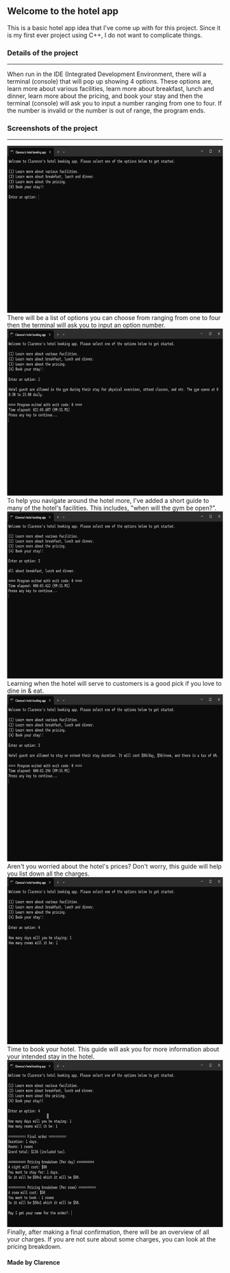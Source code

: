 ## Welcome to the hotel app
This is a basic hotel app idea that I've come up with for this project. Since it is my first ever project using C++, I do not want to complicate things.

### Details of the project
---
When run in the IDE (Integrated Development Environment, there will a terminal (console) that will pop up showing 4 options. These options are, learn more about various facilities, learn more about breakfast, lunch and dinner, learn more about the pricing, and book your stay and then the terminal (console) will ask you to input a number ranging from one to four. If the number is invalid or the number is out of range, the program ends.

### Screenshots of the project
---
 <img src=https://raw.githubusercontent.com/PositionV2024/Hotel-app/main/Screenshots/Screenshot%201.png width=780 height=390/>
There will be a list of options you can choose from ranging from one to four then the terminal will ask you to input an option number.

<img src=https://raw.githubusercontent.com/PositionV2024/Hotel-app/main/Screenshots/Screenshot%202.png width=780 height=390/>
To help you navigate around the hotel more, I've added a short guide to many of the hotel's facilities. This includes, "when will the gym be open?".

<img src=https://raw.githubusercontent.com/PositionV2024/Hotel-app/main/Screenshots/Screenshot%203.png width=780 height=390/>
Learning when the hotel will serve to customers is a good pick if you love to dine in & eat.

<img src=https://raw.githubusercontent.com/PositionV2024/Hotel-app/main/Screenshots/Screenshot%204.png width=780 height=390/>
Aren't you worried about the hotel's prices? Don't worry, this guide will help you list down all the charges.

 <img src=https://raw.githubusercontent.com/PositionV2024/Hotel-app/main/Screenshots/Screenshot%205.png width=780 height=390/>
Time to book your hotel. This guide will ask you for more information about your intended stay in the hotel.

 <img src=https://raw.githubusercontent.com/PositionV2024/Hotel-app/main/Screenshots/Screenshot%206.png width=780 height=390/>
Finally, after making a final confirmation, there will be an overview of all your charges. If you are not sure about some charges, you can look at the pricing breakdown.

#### Made by Clarence
